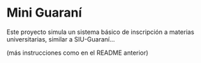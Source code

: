 # Mini Guaraní

Este proyecto simula un sistema básico de inscripción a materias universitarias, similar a SIU-Guaraní...

(más instrucciones como en el README anterior)
